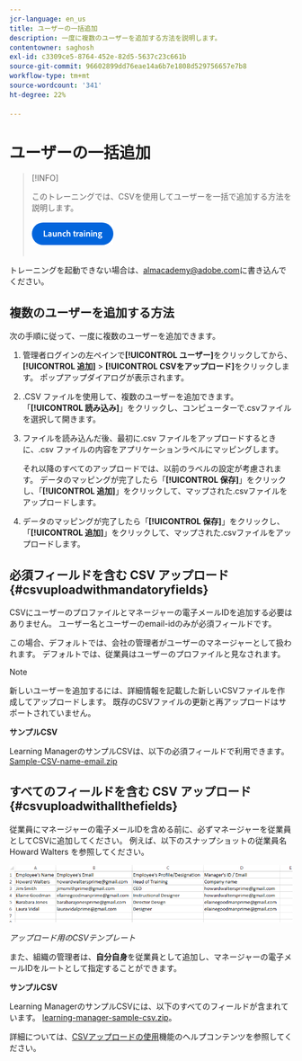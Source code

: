 ```yaml
---
jcr-language: en_us
title: ユーザーの一括追加
description: 一度に複数のユーザーを追加する方法を説明します。
contentowner: saghosh
exl-id: c3309ce5-8764-452e-82d5-5637c23c661b
source-git-commit: 96602899dd76eae14a6b7e1808d529756657e7b8
workflow-type: tm+mt
source-wordcount: '341'
ht-degree: 22%

---
```


# ユーザーの一括追加

>[!INFO]
>
>このトレーニングでは、CSVを使用してユーザーを一括で追加する方法を説明します。<br><br>[![ボタン](feature-summary/assets/launch-training-button.png)](https://content.adobelearningmanageracademy.com/app/learner?accountId=98632#/course/7555555)</br></br>

トレーニングを起動できない場合は、<almacademy@adobe.com>に書き込んでください。

## 複数のユーザーを追加する方法

次の手順に従って、一度に複数のユーザーを追加できます。

1. 管理者ログインの左ペインで&#x200B;**[!UICONTROL ユーザー]**&#x200B;をクリックしてから、**[!UICONTROL 追加]** > **[!UICONTROL CSVをアップロード]**&#x200B;をクリックします。 ポップアップダイアログが表示されます。

1. .CSV ファイルを使用して、複数のユーザーを追加できます。 「**[!UICONTROL 読み込み]**」をクリックし、コンピューターで.csvファイルを選択して開きます。

1. ファイルを読み込んだ後、最初に.csv ファイルをアップロードするときに、.csv ファイルの内容をアプリケーションラベルにマッピングします。

   それ以降のすべてのアップロードでは、以前のラベルの設定が考慮されます。 データのマッピングが完了したら「**[!UICONTROL 保存]**」をクリックし、「**[!UICONTROL 追加]**」をクリックして、マップされた.csvファイルをアップロードします。

1. データのマッピングが完了したら「**[!UICONTROL 保存]**」をクリックし、「**[!UICONTROL 追加]**」をクリックして、マップされた.csvファイルをアップロードします。

## 必須フィールドを含む CSV アップロード {#csvuploadwithmandatoryfields}

CSVにユーザーのプロファイルとマネージャーの電子メールIDを追加する必要はありません。 ユーザー名とユーザーのemail-idのみが必須フィールドです。

この場合、デフォルトでは、会社の管理者がユーザーのマネージャーとして扱われます。 デフォルトでは、従業員はユーザーのプロファイルと見なされます。

>[!NOTE]
>
>新しいユーザーを追加するには、詳細情報を記載した新しいCSVファイルを作成してアップロードします。 既存のCSVファイルの更新と再アップロードはサポートされていません。

**サンプルCSV**

Learning ManagerのサンプルCSVは、以下の必須フィールドで利用できます。
[Sample-CSV-name-email.zip](assets/sample-csv-name-email.zip)

## すべてのフィールドを含む CSV アップロード {#csvuploadwithallthefields}

従業員にマネージャーの電子メールIDを含める前に、必ずマネージャーを従業員としてCSVに追加してください。 例えば、以下のスナップショットの従業員名 Howard Walters を参照してください。

![](assets/csv-example.png)

*アップロード用のCSVテンプレート*

また、組織の管理者は、**自分自身**&#x200B;を従業員として追加し、マネージャーの電子メールIDをルートとして指定することができます。

**サンプルCSV**

Learning ManagerのサンプルCSVには、以下のすべてのフィールドが含まれています。
[learning-manager-sample-csv.zip](assets/learning-manager-sample-csv.zip)。

詳細については、[CSVアップロードの使用](/help/migrated/administrators/feature-summary/add-users-user-groups.md)機能のヘルプコンテンツを参照してください。
